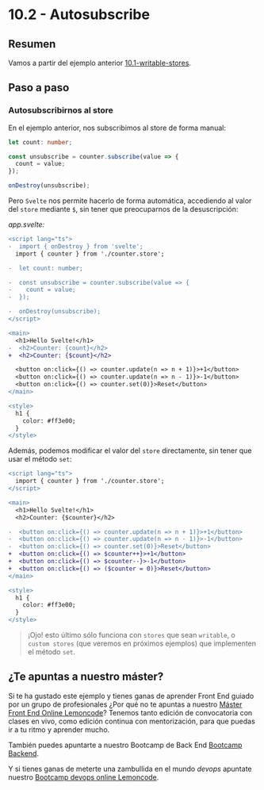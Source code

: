 # 10.2 - Autosubscribe

## Resumen

Vamos a partir del ejemplo anterior [10.1-writable-stores](../10.1-writable-stores/).

## Paso a paso

### Autosubscribirnos al store

En el ejemplo anterior, nos subscribimos al store de forma manual:

```ts
let count: number;

const unsubscribe = counter.subscribe(value => {
  count = value;
});

onDestroy(unsubscribe);
```

Pero `Svelte` nos permite hacerlo de forma automática, accediendo al valor del `store` mediante `$`, sin tener que preocuparnos de la desuscripción:

_app.svelte:_

```diff
<script lang="ts">
-  import { onDestroy } from 'svelte';
  import { counter } from './counter.store';

-  let count: number;

-  const unsubscribe = counter.subscribe(value => {
-    count = value;
-  });

-  onDestroy(unsubscribe);
</script>

<main>
  <h1>Hello Svelte!</h1>
-  <h2>Counter: {count}</h2>
+  <h2>Counter: {$count}</h2>

  <button on:click={() => counter.update(n => n + 1)}>+1</button>
  <button on:click={() => counter.update(n => n - 1)}>-1</button>
  <button on:click={() => counter.set(0)}>Reset</button>
</main>

<style>
  h1 {
    color: #ff3e00;
  }
</style>
```

Además, podemos modificar el valor del `store` directamente, sin tener que usar el método `set`:

```diff
<script lang="ts">
  import { counter } from './counter.store';
</script>

<main>
  <h1>Hello Svelte!</h1>
  <h2>Counter: {$counter}</h2>

-  <button on:click={() => counter.update(n => n + 1)}>+1</button>
-  <button on:click={() => counter.update(n => n - 1)}>-1</button>
-  <button on:click={() => counter.set(0)}>Reset</button>
+  <button on:click={() => $counter++}>+1</button>
+  <button on:click={() => $counter--}>-1</button>
+  <button on:click={() => ($counter = 0)}>Reset</button>
</main>

<style>
  h1 {
    color: #ff3e00;
  }
</style>
```

> ¡Ojo! esto último sólo funciona con `stores` que sean `writable`, o `custom stores` (que veremos en próximos ejemplos) que implementen el método `set`.

## ¿Te apuntas a nuestro máster?

Si te ha gustado este ejemplo y tienes ganas de aprender Front End guiado por un grupo de profesionales ¿Por qué no te apuntas a nuestro [Máster Front End Online Lemoncode](https://lemoncode.net/master-frontend#inicio-banner)? Tenemos tanto edición de convocatoria con clases en vivo, como edición continua con mentorización, para que puedas ir a tu ritmo y aprender mucho.

También puedes apuntarte a nuestro Bootcamp de Back End [Bootcamp Backend](https://lemoncode.net/bootcamp-backend#inicio-banner).

Y si tienes ganas de meterte una zambullida en el mundo _devops_ apuntate nuestro [Bootcamp devops online Lemoncode](https://lemoncode.net/bootcamp-devops#bootcamp-devops/inicio).
